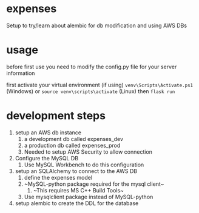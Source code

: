 # expenses
Setup to try/learn about alembic for db modification and using AWS DBs

# usage
before first use you need to modify the config.py file for your server information

first activate your virtual environment (if using)
`venv\Scripts\Activate.ps1` (Windows) or `source venv\scripts\activate` (Linux)
then
`flask run`

# development steps
1. setup an AWS db instance
    1. a development db called expenses_dev
    1. a production db called expenses_prod
    1. Needed to setup AWS Security to allow connection
1. Configure the MySQL DB
    1. Use MySQL Workbench to do this configuration
1. setup an SQLAlchemy to connect to the AWS DB
    1. define the expenses model
    1. ~MySQL-python package required for the mysql client~
        1. ~This requires MS C++ Build Tools~
    1. Use mysqlclient package instead of MySQL-python
1. setup alembic to create the DDL for the database

